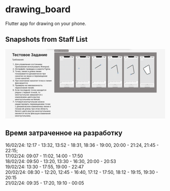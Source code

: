 # drawing_board
Flutter app for drawing on your phone.

## Snapshots from Staff List
<img src = "/tz.png" width ="800" />


## Время затраченное на разработку
16/02/24: 12:17 - 13:32, 13:52 - 18:31, 18:36 - 19:00, 20:00 - 21:24, 21:45 - 22:15;<br />
17/02/24: 09:07 - 11:02, 14:00 - 17:50<br />
18/02/24: 09:50 - 13:20, 13:30 - 16:30, 20:00 - 20:53<br />
19/02/24: 13:30 - 17:55, 19:00 - 22:47<br />
20/02/24: 08:30 - 12:20, 12:45 - 16:40, 17:12 - 17:50, 18:12 - 19:15, 19:30 - 20:15<br />
21/02/24: 09:35 - 17:20, 19:10 - 00:05<br />
